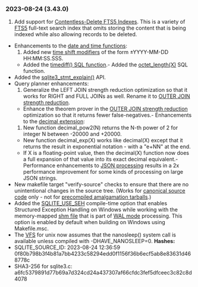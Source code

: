 ### 2023\-08\-24 (3\.43\.0\)

1. Add support for [Contentless\-Delete FTS5 Indexes](fts5.html#clssdeltab). This is a variety
 of [FTS5](fts5.html) full\-text search index that omits storing the content that is being indexed
 while also allowing records to be deleted.
- Enhancements to the [date and time functions](lang_datefunc.html):
	1. Added new [time shift modifiers](lang_datefunc.html#tmshf) of the form ±YYYY\-MM\-DD HH:MM:SS.SSS.
	 - Added the [timediff() SQL function](lang_datefunc.html#tmdif).- Added the [octet\_length(X)](lang_corefunc.html#octet_length) SQL function.
- Added the [sqlite3\_stmt\_explain()](c3ref/stmt_explain.html) API.
- Query planner enhancements:
	1. Generalize the LEFT JOIN strength reduction optimization so that it works
	 for RIGHT and FULL JOINs as well. Rename it to
	 [OUTER JOIN strength reduction](optoverview.html#leftjoinreduction).
	 - Enhance the theorem prover in the [OUTER JOIN strength reduction](optoverview.html#leftjoinreduction) optimization
	 so that it returns fewer false\-negatives.- Enhancements to the [decimal extension](floatingpoint.html#decext):
	1. New function decimal\_pow2(N) returns the N\-th power of 2 for integer N
	 between \-20000 and \+20000\.
	 - New function decimal\_exp(X) works like decimal(X) except that it returns
	 the result in exponential notation \- with a "e\+NN" at the end.
	 - If X is a floating\-point value, then the decimal(X) function now does a full
	 expansion of that value into its exact decimal equivalent.- Performance enhancements to [JSON processing](json1.html) results in a 2x performance
 improvement for some kinds of processing on large JSON strings.
- New makefile target "verify\-source" checks to ensure that there are no
 unintentional changes in the source tree. (Works for 
 [canonical source code](getthecode.html) only \- 
 not for [precompiled amalgamation tarballs](amalgamation.html#amalgtarball).)
- Added the [SQLITE\_USE\_SEH](compile.html#use_seh) compile\-time option that enables Structured
 Exception Handling on Windows while working with the memory\-mapped
 [shm file](walformat.html#shm) that is part of [WAL mode](wal.html) processing. This option is enabled
 by default when building on Windows using Makefile.msc.
- The [VFS](vfs.html) for unix now assumes that the nanosleep() system call is
 available unless compiled with \-DHAVE\_NANOSLEEP\=0\.
**Hashes:**
- SQLITE\_SOURCE\_ID: 2023\-08\-24 12:36:59 0f80b798b3f4b81a7bb4233c58294edd0f1156f36b6ecf5ab8e83631d468778c
- SHA3\-256 for sqlite3\.c: a6fc5379891d77b69a7d324cd24a437307af66cfdc3fef5dfceec3c82c8d4078




